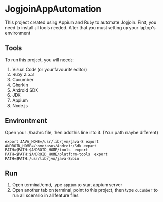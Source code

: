 # JogjoinAppAutomation

This project created using Appium and Ruby to automate Jogjoin. First, you need to install all tools needed. After that you must setting up your laptop's environment


## Tools
To run this project, you will needs:
1. Visual Code (or your favourite editor)
2. Ruby 2.5.3 
3. Cucumber 
4. Gherkin
5. Android SDK
6. JDK
7. Appium
8. Node.js


## Environtment
Open your ./bashrc file, then add this line into it. (Your path maybe different)

`export JAVA_HOME=/usr/lib/jvm/java-8
export ANDROID_HOME=/home/asus/Android/Sdk
export PATH=$PATH:$ANDROID_HOME/tools 
export PATH=$PATH:$ANDROID_HOME/platform-tools 
export PATH=$PATH:/usr/lib/jvm/java-8/bin`


## Run
1. Open terminal/cmd, type `appium` to start appium server
2. Open another tab on terminal, point to this project, then type `cucumber` to run all scenario in all feature files
